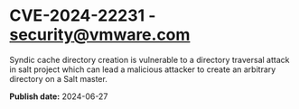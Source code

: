 # CVE-2024-22231 - security@vmware.com

Syndic cache directory creation is vulnerable to a directory traversal attack in salt project which can lead a malicious attacker to create an arbitrary directory on a Salt master.

**Publish date:** 2024-06-27
